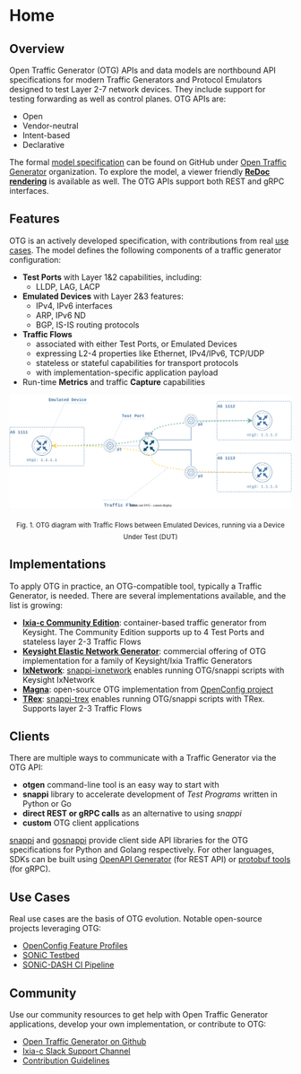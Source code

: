 # Home

## Overview

Open Traffic Generator (OTG) APIs and data models are northbound API specifications for modern Traffic Generators and Protocol Emulators designed to test Layer 2-7 network devices. They include support for testing  forwarding as well as control planes. OTG APIs are:

* Open
* Vendor-neutral
* Intent-based
* Declarative

The formal [model specification](https://github.com/open-traffic-generator/models/blob/master/artifacts/openapi.yaml) can be found on GitHub under [Open Traffic Generator](https://github.com/open-traffic-generator) organization. To explore the model, a viewer friendly [**ReDoc rendering**](https://redocly.github.io/redoc/?url=https://raw.githubusercontent.com/open-traffic-generator/models/master/artifacts/openapi.yaml) is available as well. The OTG APIs support both REST and gRPC interfaces.

## Features

OTG is an actively developed specification, with contributions from real [use cases](/examples/#use-cases). The model defines the following components of a traffic generator configuration:
<!-- TODO add links from bold items to paragraphs in Model section -->
* **Test Ports** with Layer 1&2 capabilities, including:
	- LLDP, LAG, LACP
* **Emulated Devices** with Layer 2&3 features:
	- IPv4, IPv6 interfaces
	- ARP, IPv6 ND
	- BGP, IS-IS routing protocols
* **Traffic Flows** 
    - associated with either Test Ports, or Emulated Devices
	- expressing L2-4 properties like Ethernet, IPv4/IPv6, TCP/UDP
	- stateless or stateful capabilities for transport protocols
	- with implementation-specific application payload
* Run-time **Metrics** and traffic **Capture** capabilities

![Example OTG Diagram](images/otg-example-diagram.svg)
<p style="text-align: center;"><sub>Fig. 1. OTG diagram with Traffic Flows between Emulated Devices, running via a Device Under Test (DUT)</sub></p>

## Implementations

To apply OTG in practice, an OTG-compatible tool, typically a Traffic Generator, is needed. There are several implementations available, and the list is growing:
 
* [**Ixia-c Community Edition**](https://ixia-c.dev): container-based traffic generator from Keysight. The Community Edition supports up to 4 Test Ports and stateless layer 2-3 Traffic Flows
* [**Keysight Elastic Network Generator**](https://www.keysight.com/us/en/products/network-test/protocol-load-test/keysight-elastic-network-generator.html): commercial offering of OTG implementation for a family of Keysight/Ixia Traffic Generators
* [**IxNetwork**](https://www.keysight.com/us/en/products/network-test/protocol-load-test/ixnetwork.html): [snappi-ixnetwork](https://github.com/open-traffic-generator/snappi-ixnetwork) enables running OTG/snappi scripts with Keysight IxNetwork
* [**Magna**](https://github.com/openconfig/magna): open-source OTG implementation from [OpenConfig project](https://openconfig.net/)
* [**TRex**](https://trex-tgn.cisco.com/): [snappi-trex](https://github.com/open-traffic-generator/snappi-trex) enables running OTG/snappi scripts with TRex. Supports layer 2-3 Traffic Flows

## Clients

There are multiple ways to communicate with a Traffic Generator via the OTG API:
 <!-- TODO add links from bold items to paragraphs in Clients section -->
* **otgen** command-line tool is an easy way to start with
* **snappi** library to accelerate development of *Test Programs* written in Python or Go
* **direct REST or gRPC calls** as an alternative to using *snappi*
* **custom** OTG client applications

[snappi](https://pypi.org/project/snappi/) and [gosnappi](https://pkg.go.dev/github.com/open-traffic-generator/snappi/gosnappi) provide client side API libraries for the OTG specifications for Python and Golang respectively.  For other languages, SDKs can be built using [OpenAPI Generator](https://github.com/OpenAPITools/openapi-generator) (for REST API) or [protobuf tools](https://github.com/protocolbuffers/protobuf) (for gRPC).  

## Use Cases
 
Real use cases are the basis of OTG evolution. Notable open-source projects leveraging OTG:
 
* [OpenConfig Feature Profiles](https://github.com/openconfig/featureprofiles)
* [SONiC Testbed](https://github.com/sonic-net/sonic-mgmt)
* [SONiC-DASH CI Pipeline](https://github.com/Azure/DASH)

## Community

Use our community resources to get help with Open Traffic Generator applications, develop your own implementation, or contribute to OTG:
 
* [Open Traffic Generator on Github](https://github.com/open-traffic-generator)
* [Ixia-c Slack Support Channel](https://github.com/open-traffic-generator/ixia-c/blob/main/docs/support.md)
* [Contribution Guidelines](https://github.com/open-traffic-generator/ixia-c/blob/main/docs/contribute.md)